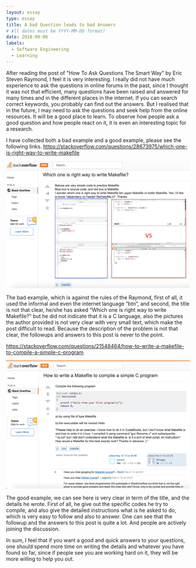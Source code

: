 ```yaml
---
layout: essay
type: essay
title: A bad Question leads to bad Answers
# All dates must be YYYY-MM-DD format!
date: 2018-09-06
labels:
  - Software Engineering
  - Learning
---
```




After reading the post of "How To Ask Questions The Smart Way" by Eric Steven Raymond, I feel it is very interesting. I really did not have much experience to ask the questions in online forums in the past, since I thought it was not that efficient, many questions have been raised and answered for many times and in the different places in the internet. If you can search correct keywords, you probably can find out the answers. But I realised that in the future, I may need to ask the questions and seek help from the online resources. It will be a good place to learn. To observe how people ask a good question and how people react on it, it is even an interesting topic for a research. 

I have collected both a bad example and a good example, please see the following links.
https://stackoverflow.com/questions/28673975/which-one-is-right-way-to-write-makefile

<img class="ui image" src="../images/badExample.jpg">

The bad example, which is against the rules of the Raymond, first of all, it used the informal and even the internet language “btn”, and second, the title is not that clear, he/she has asked “Which one is right way to write Makefile?” but he did not indicate that it is a C language, also the pictures the author provided is not very clear with very small text, which make the post difficult to read. Because the description of the problem is not that clear, the followups and answers to this post is never to the point. 

https://stackoverflow.com/questions/21548464/how-to-write-a-makefile-to-compile-a-simple-c-program

<img class="ui image" src="../images/goodExample.jpg">

The good example, we can see here is very clear in term of the title, and the details he wrote. First of all, he give out the specific codes he try to compile, and also give the detailed instructions what is he asked to do, which is very easy to follow and also to answer. One can see that the followup and the answers to this post is quite a lot. And people are actively joining the discussion.

In sum, I feel that if you want a good and quick answers to your questions, one should spend more time on writing the details and whatever you have found so far, since if people see you are working hard on it, they will be more willing to help you out.




